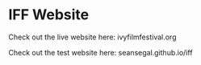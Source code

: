 # IFF Website

Check out the live website here: ivyfilmfestival.org

Check out the test website here: seansegal.github.io/iff
